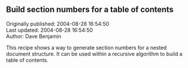 ## Build section numbers for a table of contents  
Originally published: 2004-08-28 16:54:50  
Last updated: 2004-08-28 16:54:50  
Author: Dave Benjamin  
  
This recipe shows a way to generate section numbers for a nested document structure. It can be used within a recursive algorithm to build a table of contents.